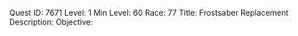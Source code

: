 Quest ID: 7671
Level: 1
Min Level: 60
Race: 77
Title: Frostsaber Replacement
Description: 
Objective: 
